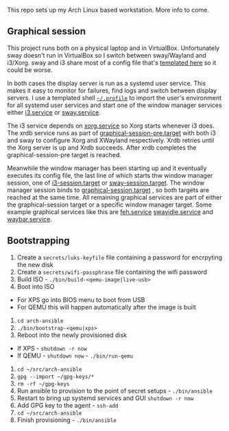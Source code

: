 This repo sets up my Arch Linux based workstation. More info to come.

## Graphical session

This project runs both on a physical laptop and in VirtualBox. Unfortunately
sway doesn't run in VirtualBox so I switch between sway/Wayland and i3/Xorg.
sway and i3 share most of a config file that's [templated
here](templates/sway_and_i3_config.j2) so it could be worse.

In both cases the display server is run as a systemd user service. This makes
it easy to monitor for failures, find logs and switch between display servers.
I use a templated shell [`~/.profile`](templates/profile.j2) to import the
user's environment for all systemd user services and start one of the window
manager services either [i3.service][] or [sway.service][].

The i3 service depends on [xorg.service][] so Xorg starts whenever i3 does.
The xrdb service runs as part of
[graphical-session-pre.target](https://www.freedesktop.org/software/systemd/man/systemd.special.html#graphical-session-pre.target)
with both i3 and sway to configure Xorg and XWayland respectively. Xrdb retries
until the Xorg server is up and Xrdb succeeds. After xrdb completes
the graphical-session-pre target is reached.

Meanwhile the window manager has been starting up and it eventually executes
its config file, the last line of which starts thw window manager session, one
of [i3-session.target][] or [sway-session.target][]. The window manager session
binds to
[graphical-session.target](https://www.freedesktop.org/software/systemd/man/systemd.special.html#graphical-session.target)
, so both targets are reached at the same time. All remaining graphical
services are part of either the graphical-session target or a specific window
manager target. Some example graphical services like this are [feh.service][]
[swayidle.service][] and [waybar.service][].

[feh.service]: files/feh.service
[i3.service]: files/i3.service
[i3-session.target]: files/i3-session.target
[swayidle.service]: files/swayidle.service
[sway.service]: files/sway.service
[sway-session.target]: files/sway-session.target
[waybar.service]: files/waybar.service
[xorg.service]: templates/xorg.service.j2
[xrdb.service]: files/xrdb.service

## Bootstrapping

1. Create a `secrets/luks-keyfile` file containing a password for encrpyting
   the new disk
2. Create a `secrets/wifi-passphrase` file containing the wifi password
3. Build ISO - `./bin/build-<qemu-image|live-usb>`
4. Boot into ISO

- For XPS go into BIOS menu to boot from USB
- For QEMU this will happen automatically after the image is built

1. `cd arch-ansible`
1. `./bin/bootstrap-<qemu|xps>`
1. Reboot into the newly provisioned disk

- If XPS - `shutdown -r now`
- If QEMU - `shutdown now` - `./bin/run-qemu`

1. `cd ~/src/arch-ansible`
1. `gpg --import ~/gpg-keys/*`
1. `rm -rf ~/gpg-keys`
1. Run ansible to provision to the point of secret setups - `./bin/ansible`
1. Restart to bring up systemd services and GUI `shutdown -r now`
1. Add GPG key to the agent - `ssh-add`
1. `cd ~/src/arch-ansible`
1. Finish provisioning - `./bin/ansible`
